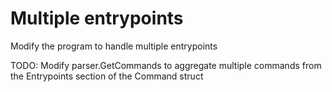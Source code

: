 # Multiple entrypoints

Modify the program to handle multiple entrypoints

TODO:
Modify parser.GetCommands to aggregate multiple commands from the Entrypoints
section of the Command struct
